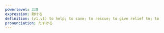 ```yaml
---
powerlevel: 330
expression: 助ける
definition: (v1,vt) to help; to save; to rescue; to give relief to; to spare (life); to reinforce; to promote; to abet; (P)
pronunciation: たすける
---
```

